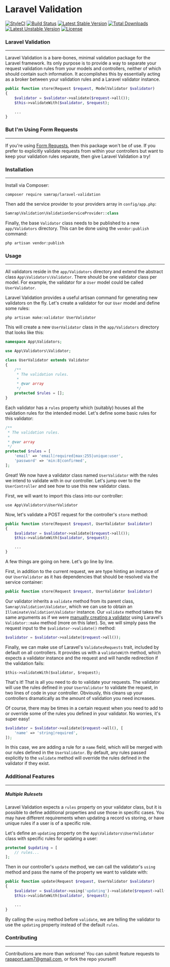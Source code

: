 # Laravel Validation

[![StyleCI](https://styleci.io/repos/59241241/shield?style=flat)](https://styleci.io/repos/59241241)
[![Build Status](https://travis-ci.org/samrap/laravel-validation.svg?branch=master)](https://travis-ci.org/samrap/laravel-validation)
[![Latest Stable Version](https://poser.pugx.org/samrap/laravel-validation/v/stable)](https://packagist.org/packages/samrap/laravel-validation)
[![Total Downloads](https://poser.pugx.org/samrap/laravel-validation/downloads)](https://packagist.org/packages/samrap/laravel-validation)
[![Latest Unstable Version](https://poser.pugx.org/samrap/laravel-validation/v/unstable)](https://packagist.org/packages/samrap/laravel-validation)
[![License](https://poser.pugx.org/samrap/laravel-validation/license)](https://packagist.org/packages/samrap/laravel-validation)

### Laravel Validation
---
Laravel Validation is a bare-bones, minimal validation package for the Laravel framework. Its only purpose is to provide a way to separate your request validation rules from your models and controllers, neither of which should contain such information. It accomplishes this by essentially acting as a broker between your validation rules and a Laravel validator instance.

```php
public function store(Request $request, ModelValidator $validator)
{
    $validator = $validator->validate($request->all());
    $this->validateWith($validator, $request);

    ...
}
```

### But I'm Using Form Requests
---
If you're using [Form Requests](https://laravel.com/docs/5.2/validation#form-request-validation), then this package won't be of use. If you prefer to explicitly validate requests from within your controllers but want to keep your validation rules separate, then give Laravel Validation a try!

### Installation
---
Install via Composer:

`composer require samrap/laravel-validation`

Then add the service provider to your providers array in `config/app.php`:

```php
Samrap\Validation\ValidationServiceProvider::class
```

Finally, the base `Validator` class needs to be published to a new `app/Validators` directory. This can be done using the `vendor:publish` command:

`php artisan vendor:publish`

### Usage
---
All validators reside in the `app/Validators` directory and extend the abstract class `App\Validators\Validator`. There should be one validator class per model. For example, the validator for a `User` model could be called `UserValidator`.

Laravel Validation provides a useful artisan command for generating new validators on the fly. Let's create a validator for our `User` model and define some rules:

`php artisan make:validator UserValidator`

This will create a new `UserValidator` class in the `app/Validators` directory that looks like this:

```php
namespace App\Validators;

use App\Validators\Validator;

class UserValidator extends Validator
{
    /**
     * The validation rules.
     *
     * @var array
     */
    protected $rules = [];
}
```

Each validator has a `rules` property which (suitably) houses all the validation rules for the intended model. Let's define some basic rules for this validator:

```php
/**
 * The validation rules.
 *
 * @var array
 */
protected $rules = [
    'email' => 'email|required|max:255|unique:user',
    'password' => 'min:8|confirmed',
];
```

Great! We now have a validator class named `UserValidator` with the rules we intend to validate with in our controller. Let's jump over to the `UserController` and see how to use this new validator class.

First, we will want to import this class into our controller:

`use App\Validators\UserValidator`

Now, let's validate a POST request for the controller's `store` method:

```php
public function store(Request $request, UserValidator $validator)
{
    $validator = $validator->validate($request->all());
    $this->validateWith($validator, $request);

    ...
}
```

A few things are going on here. Let's go line by line.

First, in addition to the current request, we are type hinting an instance of our `UserValidator` as it has dependencies that should be resolved via the service container:

```php
public function store(Request $request, UserValidator $validator)
```

Our validator inherits a `validate` method from its parent class, `Samrap\Validation\Validator`, which we can use to obtain an `Illuminate\Validation\Validator` instance. Our `validate` method takes the same arguments as if we were [manually creating a validator](https://laravel.com/docs/5.2/validation#manually-creating-validators) using Laravel's `Validator::make` method (more on this later). So, we will simply pass the request input to the `$validator->validate()` method:

```php
$validator = $validator->validate($request->all());
```

Finally, we can make use of Laravel's `ValidatesRequests` trait, included by default on all controllers. It provides us with a `validateWith` method, which expects a validator instance and the request and will handle redirection if the validation fails:

```
$this->validateWith($validator, $request);
```

That's it! That is all you need to do to validate your requests. The validator will use the rules defined in your `UserValidator` to validate the request, in two lines of code in your controller. Obviously, this cleans up your controllers dramatically as the amount of validation you need increases.

Of course, there may be times in a certain request when you need to add to or override some of the rules you defined in your validator. No worries, it's super easy!

```php
$validator = $validator->validate($request->all(), [
    'name' => 'string|required',
]);
```

In this case, we are adding a rule for a `name` field, which will be merged with our rules defined in the `UserValidator`. By default, any rules passed explicitly to the `validate` method will override the rules defined in the validator if they exist.

### Additional Features
---
##### Multiple Rulesets
Laravel Validation expects a `rules` property on your validator class, but it is possible to define additional properties and use those in specific cases. You may have different requirements when updating a record vs storing, or have unique rules if a user is of a specific role.

Let's define an `updating` property on the `App\Validators\UserValidator` class with specific rules for updating a user:

```php
protected $updating = [
    // rules...
];
```

Then in our controller's `update` method, we can call the validator's `using` method and pass the name of the property we want to validate with:

```php
public function update(Request $request, UserValidator $validator)
{
    $validator = $validator->using('updating')->validate($request->all());
    $this->validateWith($validator, $request);

    ...
}
```

By calling the `using` method before `validate`, we are telling the validator to use the `updating` property instead of the default `rules`.

### Contributing
---
Contributions are more than welcome! You can submit feature requests to [rapaport.sam7@gmail.com](mailto:rapaport.sam7@gmail.com), or fork the repo yourself!
